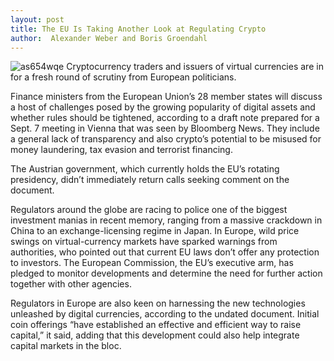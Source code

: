 ```yaml
---
layout: post
title: The EU Is Taking Another Look at Regulating Crypto
author:  Alexander Weber and Boris Groendahl
---
```

![as654wqe](https://ethereumworldnews.com/wp-content/uploads/2018/03/Ripple-Litecoin-Ethereum-Bitcoin.png)
Cryptocurrency traders and issuers of virtual currencies are in for a fresh round of scrutiny from European politicians.

Finance ministers from the European Union’s 28 member states will discuss a host of challenges posed by the growing popularity of digital assets and whether rules should be tightened, according to a draft note prepared for a Sept. 7 meeting in Vienna that was seen by Bloomberg News. They include a general lack of transparency and also crypto’s potential to be misused for money laundering, tax evasion and terrorist financing.

The Austrian government, which currently holds the EU’s rotating presidency, didn’t immediately return calls seeking comment on the document.

Regulators around the globe are racing to police one of the biggest investment manias in recent memory, ranging from a massive crackdown in China to an exchange-licensing regime in Japan. In Europe, wild price swings on virtual-currency markets have sparked warnings from authorities, who pointed out that current EU laws don’t offer any protection to investors. The European Commission, the EU’s executive arm, has pledged to monitor developments and determine the need for further action together with other agencies.

Regulators in Europe are also keen on harnessing the new technologies unleashed by digital currencies, according to the undated document. Initial coin offerings “have established an effective and efficient way to raise capital,” it said, adding that this development could also help integrate capital markets in the bloc.
